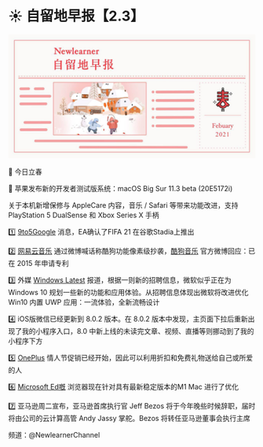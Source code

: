 # ☀️ 自留地早报【2.3】
![banner](./photo_2021-02-03-07.00-0.jpeg)

🌱 今日立春

🍎 苹果发布新的开发者测试版系统：macOS Big Sur 11.3 beta (20E5172i)

关于本机新增保修与 AppleCare 内容，音乐 / Safari 等带来功能改进，支持 PlayStation 5 DualSense 和 Xbox Series X 手柄

1️⃣ [9to5Google](https://twitter.com/9to5Google/status/1356588336694104064?s=20) 消息，EA确认了FIFA 21 在谷歌Stadia上推出

2️⃣ [网易云音乐](https://weibo.com/1721030997/K02GX0TTv) 通过微博喊话称酷狗功能像素级抄袭，[酷狗音乐](https://weibo.com/1665103091/K05NSrmjM) 官方微博回应：已在 2015 年申请专利

3️⃣ 外媒 [Windows Latest](https://www.windowslatest.com/2021/02/01/microsoft-says-its-working-on-new-features-and-apps-for-windows-10/) 报道，根据一则新的招聘信息，微软似乎正在为 Windows 10 规划一些新的功能和应用体验。从招聘信息体现出微软将改进优化 Win10 内置 UWP 应用：一流体验，全新流畅设计

4️⃣ iOS版微信已经更新到 8.0.2 版本。在 8.0.2 版本中发现，主页面下拉后重新出现了我的小程序入口，8.0 中新上线的未读完文章、视频、直播等则挪动到了我的小程序下方

5️⃣ [OnePlus](https://www.oneplus.com/event/oneplus-day) 情人节促销已经开始，因此可以利用折扣和免费礼物送给自己或所爱的人

6️⃣ [Microsoft Ed嘅](https://twitter.com/9to5mac/status/1356625239942258694?s=21) 浏览器现在针对具有最新稳定版本的M1 Mac 进行了优化

7️⃣ 亚马逊周二宣布，亚马逊首席执行官 Jeff Bezos 将于今年晚些时候辞职，届时将由公司的云计算高管 Andy Jassy 掌舵。Bezos 将转任亚马逊董事会执行主席

频道：@NewlearnerChannel
